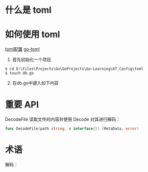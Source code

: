 # 什么是 toml

# 如何使用 toml
[toml配置](https://github.com/toml-lang/toml/wiki)
[go-toml](https://github.com/BurntSushi/toml)

1. 首先初始化一个项目
```shell
$ cd D:\Files\Projects\Go\GoProjects\Go-Learning\07_Config\toml
$ touch db.go
```
2. 在db.go中键入如下内容

# 重要 API
DecodeFile 读取文件的内容并使用 Decode 对其进行解码：
```go
func DecodeFile(path string, v interface{}) (MetaData, error)
```

# 术语
解码：